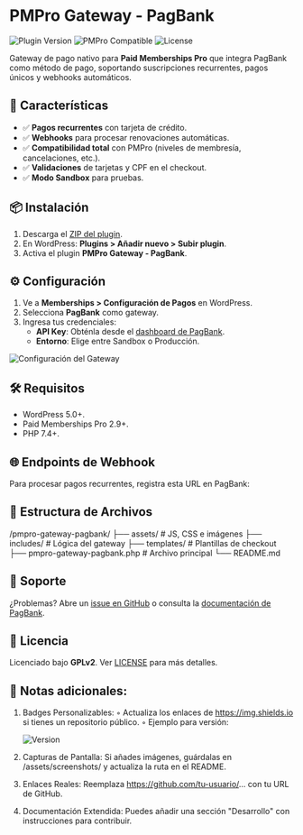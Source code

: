 # PMPro Gateway - PagBank

![Plugin Version](https://img.shields.io/badge/version-1.0-blue) 
![PMPro Compatible](https://img.shields.io/badge/PMPro-2.9%2B-green) 
![License](https://img.shields.io/badge/license-GPLv2-orange)

Gateway de pago nativo para **Paid Memberships Pro** que integra PagBank como método de pago, soportando suscripciones recurrentes, pagos únicos y webhooks automáticos.

## 🚀 Características
- ✅ **Pagos recurrentes** con tarjeta de crédito.
- ✅ **Webhooks** para procesar renovaciones automáticas.
- ✅ **Compatibilidad total** con PMPro (niveles de membresía, cancelaciones, etc.).
- ✅ **Validaciones** de tarjetas y CPF en el checkout.
- ✅ **Modo Sandbox** para pruebas.

## 📦 Instalación
1. Descarga el [ZIP del plugin](https://github.com/tu-usuario/pmpro-gateway-pagbank/archive/main.zip).
2. En WordPress: **Plugins > Añadir nuevo > Subir plugin**.
3. Activa el plugin **PMPro Gateway - PagBank**.

## ⚙️ Configuración
1. Ve a **Memberships > Configuración de Pagos** en WordPress.
2. Selecciona **PagBank** como gateway.
3. Ingresa tus credenciales:
   - **API Key**: Obténla desde el [dashboard de PagBank](https://pagseguro.uol.com.br/).
   - **Entorno**: Elige entre Sandbox o Producción.

![Configuración del Gateway](assets/screenshots/settings.png)

## 🛠️ Requisitos
- WordPress 5.0+.
- Paid Memberships Pro 2.9+.
- PHP 7.4+.

## 🌐 Endpoints de Webhook
Para procesar pagos recurrentes, registra esta URL en PagBank:


## 📄 Estructura de Archivos

/pmpro-gateway-pagbank/
├── assets/ # JS, CSS e imágenes
├── includes/ # Lógica del gateway
├── templates/ # Plantillas de checkout
├── pmpro-gateway-pagbank.php # Archivo principal
└── README.md


## 🐛 Soporte
¿Problemas? Abre un [issue en GitHub](https://github.com/tu-usuario/pmpro-gateway-pagbank/issues) o consulta la [documentación de PagBank](https://dev.pagbank.uol.com.br/docs).

## 📜 Licencia
Licenciado bajo **GPLv2**. Ver [LICENSE](LICENSE) para más detalles.

## 📌 Notas adicionales:
1. Badges Personalizables:
   ◦ Actualiza los enlaces de https://img.shields.io si tienes un repositorio público.
   ◦ Ejemplo para versión:

    ![Version](https://img.shields.io/badge/version-1.0.0-blue)

2. Capturas de Pantalla:
   Si añades imágenes, guárdalas en /assets/screenshots/ y actualiza la ruta en el README.

3. Enlaces Reales:
   Reemplaza https://github.com/tu-usuario/... con tu URL de GitHub.

4. Documentación Extendida:
   Puedes añadir una sección "Desarrollo" con instrucciones para contribuir.

